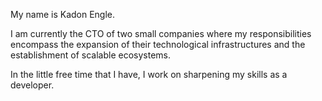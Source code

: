 My name is Kadon Engle.

I am currently the CTO of two small companies where my responsibilities encompass the expansion of their technological infrastructures and the establishment of scalable ecosystems.

In the little free time that I have, I work on sharpening my skills as a developer.
